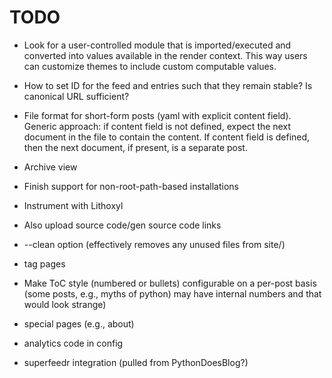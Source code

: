 # TODO

* Look for a user-controlled module that is imported/executed and
  converted into values available in the render context. This way
  users can customize themes to include custom computable values.

* How to set ID for the feed and entries such that they remain stable?
  Is canonical URL sufficient?

* File format for short-form posts (yaml with explicit content
  field). Generic approach: if content field is not defined, expect
  the next document in the file to contain the content. If content
  field is defined, then the next document, if present, is a separate
  post.

* Archive view

* Finish support for non-root-path-based installations

* Instrument with Lithoxyl

* Also upload source code/gen source code links

* --clean option (effectively removes any unused files from site/)

* tag pages

* Make ToC style (numbered or bullets) configurable on a per-post
  basis (some posts, e.g., myths of python) may have internal numbers
  and that would look strange)

* special pages (e.g., about)

* analytics code in config

* superfeedr integration (pulled from PythonDoesBlog?)
